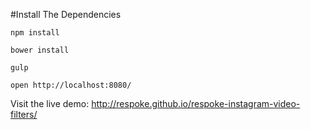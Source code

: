 #Install The Dependencies

```
npm install

bower install

gulp 

open http://localhost:8080/
```

Visit the live demo:
http://respoke.github.io/respoke-instagram-video-filters/
